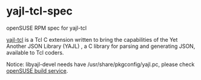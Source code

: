 # yajl-tcl-spec

openSUSE RPM spec for yajl-tcl

[yajl-tcl](https://flightaware.github.io/yajl-tcl/) is
a Tcl C extension written to bring the capabilities of
the Yet Another JSON Library (YAJL) , a C library for parsing and
generating JSON, available to Tcl coders.

Notice:
libyajl-devel needs have /usr/share/pkgconfig/yajl.pc,
please check [openSUSE build service](https://build.opensuse.org/package/show/devel:libraries:c_c++/libyajl).

